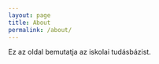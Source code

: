 ```yaml
---
layout: page
title: About
permalink: /about/
---
```


Ez az oldal bemutatja az iskolai tudásbázist.
